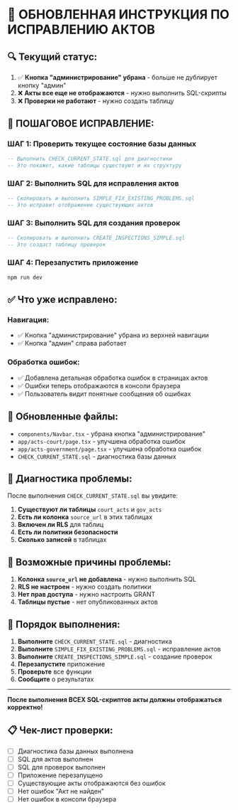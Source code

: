 # 🚨 ОБНОВЛЕННАЯ ИНСТРУКЦИЯ ПО ИСПРАВЛЕНИЮ АКТОВ

## 🔍 **Текущий статус:**

1. ✅ **Кнопка "администрирование" убрана** - больше не дублирует кнопку "админ"
2. ❌ **Акты все еще не отображаются** - нужно выполнить SQL-скрипты
3. ❌ **Проверки не работают** - нужно создать таблицу

## 🔧 **ПОШАГОВОЕ ИСПРАВЛЕНИЕ:**

### **ШАГ 1: Проверить текущее состояние базы данных**
```sql
-- Выполнить CHECK_CURRENT_STATE.sql для диагностики
-- Это покажет, какие таблицы существуют и их структуру
```

### **ШАГ 2: Выполнить SQL для исправления актов**
```sql
-- Скопировать и выполнить SIMPLE_FIX_EXISTING_PROBLEMS.sql
-- Это исправит отображение существующих актов
```

### **ШАГ 3: Выполнить SQL для создания проверок**
```sql
-- Скопировать и выполнить CREATE_INSPECTIONS_SIMPLE.sql
-- Это создаст таблицу проверок
```

### **ШАГ 4: Перезапустить приложение**
```bash
npm run dev
```

## ✅ **Что уже исправлено:**

### **Навигация:**
- ✅ Кнопка "администрирование" убрана из верхней навигации
- ✅ Кнопка "админ" справа работает

### **Обработка ошибок:**
- ✅ Добавлена детальная обработка ошибок в страницах актов
- ✅ Ошибки теперь отображаются в консоли браузера
- ✅ Пользователь видит понятные сообщения об ошибках

## 📁 **Обновленные файлы:**

- `components/Navbar.tsx` - убрана кнопка "администрирование"
- `app/acts-court/page.tsx` - улучшена обработка ошибок
- `app/acts-government/page.tsx` - улучшена обработка ошибок
- `CHECK_CURRENT_STATE.sql` - диагностика базы данных

## 🧪 **Диагностика проблемы:**

После выполнения `CHECK_CURRENT_STATE.sql` вы увидите:

1. **Существуют ли таблицы** `court_acts` и `gov_acts`
2. **Есть ли колонка** `source_url` в этих таблицах
3. **Включен ли RLS** для таблиц
4. **Есть ли политики безопасности**
5. **Сколько записей** в таблицах

## 🚨 **Возможные причины проблемы:**

1. **Колонка `source_url` не добавлена** - нужно выполнить SQL
2. **RLS не настроен** - нужно создать политики
3. **Нет прав доступа** - нужно настроить GRANT
4. **Таблицы пустые** - нет опубликованных актов

## 🚀 **Порядок выполнения:**

1. **Выполните** `CHECK_CURRENT_STATE.sql` - диагностика
2. **Выполните** `SIMPLE_FIX_EXISTING_PROBLEMS.sql` - исправление актов
3. **Выполните** `CREATE_INSPECTIONS_SIMPLE.sql` - создание проверок
4. **Перезапустите** приложение
5. **Проверьте** все функции
6. **Сообщите** о результатах

---

**После выполнения ВСЕХ SQL-скриптов акты должны отображаться корректно!**

## 📋 **Чек-лист проверки:**

- [ ] Диагностика базы данных выполнена
- [ ] SQL для актов выполнен
- [ ] SQL для проверок выполнен
- [ ] Приложение перезапущено
- [ ] Существующие акты отображаются без ошибок
- [ ] Нет ошибок "Акт не найден"
- [ ] Нет ошибок в консоли браузера
